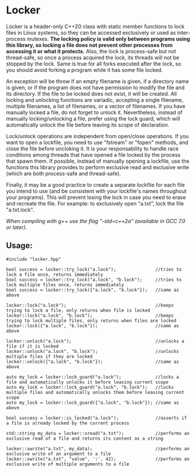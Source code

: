 # Locker

Locker is a header-only C++20 class with static member functions to lock files in Linux systems, so they can be accessed exclusively or used as inter-process mutexes. **The locking policy is valid only between programs using this library, so locking a file does not prevent other processes from accessing it or what it protects.** Also, the lock is process-safe but not thread-safe, so once a process acquired the lock, its threads will not be stopped by the lock. Same is true for all forks executed after the lock, so you should avoid forking a program while it has some file locked.

An exception will be throw if an empty filename is given, if a directory name is given, or if the program does not have permission to modify the file and its directory. If the file to be locked does not exist, it will be created. All locking and unlocking functions are variadic, accepting a single filename, multiple filenames, a list of filenames, or a vector of filenames. If you have manually locked a file, do not forget to unlock it. Nevertheless, instead of manually locking/unlocking a file, prefer using the lock guard, which will automatically unlock the file before leaving its scope of declaration.

Lock/unlock operations are independent from open/close operations. If you want to open a lockfile, you need to use "fstream" or "fopen" methods, and close the file before uncloking it. It is your responsability to handle race conditions among threads that have opened a file locked by the process that spawn them. If possible, instead of manually opening a lockfile, use the functions this library provides to perform exclusive read and exclusive write (which are both process-safe and thread-safe).

Finally, it may be a good practice to create a separate lockfile for each file you intend to use (and be consistent with your lockfile's names throughout your programs). This will prevent losing the lock in case you need to erase and recreate the file. For example: to exclusively open "a.txt", lock the file "a.txt.lock".

*When compiling with g++ use the flag "-std=c++2a" (available in GCC 7.0 or later).*

## Usage:

    #include "locker.hpp"

    bool success = locker::try_lock("a.lock");               //tries to lock a file once, returns immediately
    bool success = locker::try_lock("a.lock", "b.lock");     //tries to lock multiple files once, returns immediately
    bool success = locker::try_lock({"a.lock", "b.lock"});   //same as above

    locker::lock("a.lock");                                  //keeps trying to lock a file, only returns when file is locked
    locker::lock("a.lock", "b.lock");                        //keeps trying to lock multiple files, only returns when files are locked
    locker::lock({"a.lock", "b.lock"});                      //same as above

    locker::unlock("a.lock");                                //unlocks a file if it is locked
    locker::unlock("a.lock", "b.lock");                      //unlocks multiple files if they are locked
    locker::unlock({"a.lock", "b.lock"});                    //same as above

    auto my_lock = locker::lock_guard("a.lock");             //locks a file and automatically unlocks it before leaving current scope
    auto my_lock = locker::lock_guard("a.lock", "b.lock");   //locks multiple files and automatically unlocks them before leaving current scope
    auto my_lock = locker::lock_guard({"a.lock", "b.lock"}); //same as above

    bool success = locker::is_locked("a.lock");              //asserts if a file is already locked by the current process

    std::string my_data = locker::xread("a.txt");            //performs an exclusive read of a file and returns its content as a string
    
    locker::xwrite("a.txt", my_data);                        //performs an exclusive write of an argument to a file
    locker::xwrite("a.txt", "value", ':', 42);               //performs an exclusive write of multiple arguments to a file
